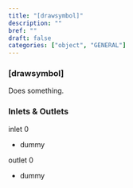 ```yaml
---
title: "[drawsymbol]"
description: ""
bref: ""
draft: false
categories: ["object", "GENERAL"]
---
```


### [drawsymbol]

Does something.

### Inlets & Outlets

inlet 0

 - dummy

outlet 0

 - dummy
 
